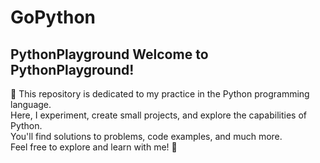# GoPython
## PythonPlayground  Welcome to PythonPlayground!  
🐍 This repository is dedicated to my practice in the Python programming language.  
Here, I experiment, create small projects, and explore the capabilities of Python.  
You'll find solutions to problems, code examples, and much more.  
Feel free to explore and learn with me! 🚀

